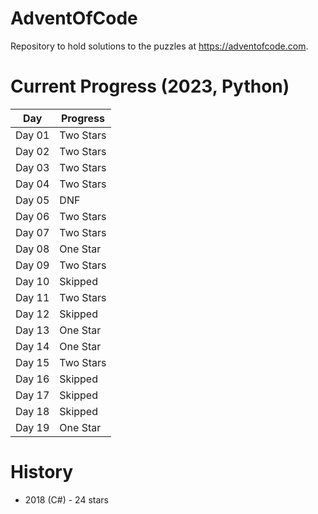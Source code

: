 # AdventOfCode

Repository to hold solutions to the puzzles at https://adventofcode.com.

# Current Progress (2023, Python)

| Day    | Progress  |
| ------ | --------- |
| Day 01 | Two Stars |
| Day 02 | Two Stars |
| Day 03 | Two Stars |
| Day 04 | Two Stars |
| Day 05 | DNF       |
| Day 06 | Two Stars |
| Day 07 | Two Stars |
| Day 08 | One Star  |
| Day 09 | Two Stars |
| Day 10 | Skipped   |
| Day 11 | Two Stars |
| Day 12 | Skipped   |
| Day 13 | One Star  |
| Day 14 | One Star  |
| Day 15 | Two Stars |
| Day 16 | Skipped   |
| Day 17 | Skipped   |
| Day 18 | Skipped   |
| Day 19 | One Star  |

# History

- 2018 (C#) - 24 stars
